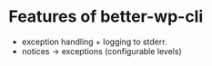 # Features of better-wp-cli

- exception handling + logging to stderr.
- notices -> exceptions (configurable levels)


